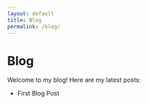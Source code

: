 ```yaml
---
layout: default
title: Blog
permalink: /blog/
---
```


# Blog

Welcome to my blog! Here are my latest posts:

- First Blog Post